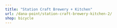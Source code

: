 ```yaml
---
title: "Station Craft Brewery + Kitchen"
url: /dana-point/station-craft-brewery-kitchen-2/
shop: bicycle
---
```

